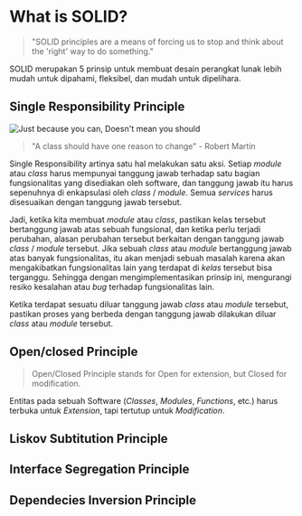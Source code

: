 # What is SOLID?

> "SOLID principles are a means of forcing us to stop and think about the 'right' way to do something."

SOLID merupakan 5 prinsip untuk membuat desain perangkat lunak lebih mudah untuk dipahami, fleksibel, dan mudah untuk dipelihara.

## Single Responsibility Principle

![Just because you can, Doesn't mean you should](https://scontent-cgk1-1.xx.fbcdn.net/v/t1.6435-9/89614694_2840591446022199_2699237064062271488_n.jpg?_nc_cat=107&ccb=1-5&_nc_sid=9267fe&_nc_eui2=AeGUB1ChbjJKMUBYCd2yRg2hmLEuK1uuK2aYsS4rW64rZkq3Wyg_ToWUTEDQsMuyJff-Ge-RR-mPAAQPjExRn4zG&_nc_ohc=MBn2P2-friUAX9RhZi2&tn=kk-_EoVOAxabc0Y8&_nc_ht=scontent-cgk1-1.xx&oh=487d2697f0b74f4bc53859ec1105610d&oe=617FAFA1)

> "A class should have one reason to change" - Robert Martin

Single Responsibility artinya satu hal melakukan satu aksi. Setiap _module_ atau _class_ harus mempunyai tanggung jawab terhadap satu bagian fungsionalitas yang disediakan oleh software, dan tanggung jawab itu harus sepenuhnya di enkapsulasi oleh _class_ / _module_. Semua _services_ harus disesuaikan dengan tanggung jawab tersebut.

Jadi, ketika kita membuat _module_ atau _class_, pastikan kelas tersebut bertanggung jawab atas sebuah fungsional, dan ketika perlu terjadi perubahan, alasan perubahan tersebut berkaitan dengan tanggung jawab _class_ / _module_ tersebut. Jika sebuah _class_ atau _module_ bertanggung jawab atas banyak fungsionalitas, itu akan menjadi sebuah masalah karena akan mengakibatkan fungsionalitas lain yang terdapat di _kelas_ tersebut bisa terganggu. Sehingga dengan mengimplementasikan prinsip ini, mengurangi resiko kesalahan atau _bug_ terhadap fungsionalitas lain.

Ketika terdapat sesuatu diluar tanggung jawab _class_ atau _module_ tersebut, pastikan proses yang berbeda dengan tanggung jawab dilakukan diluar _class_ atau _module_ tersebut.

## Open/closed Principle

> Open/Closed Principle stands for Open for extension, but Closed for modification.

Entitas pada sebuah Software (_Classes_, _Modules_, _Functions_, etc.) harus terbuka untuk _Extension_, tapi tertutup untuk _Modification_.

## Liskov Subtitution Principle

## Interface Segregation Principle

## Dependecies Inversion Principle
